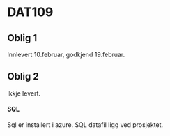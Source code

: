 # DAT109
## Oblig 1
Innlevert 10.februar, godkjend 19.februar.

## Oblig 2
Ikkje levert.
#### SQL
Sql er installert i azure. SQL datafil ligg ved prosjektet.
